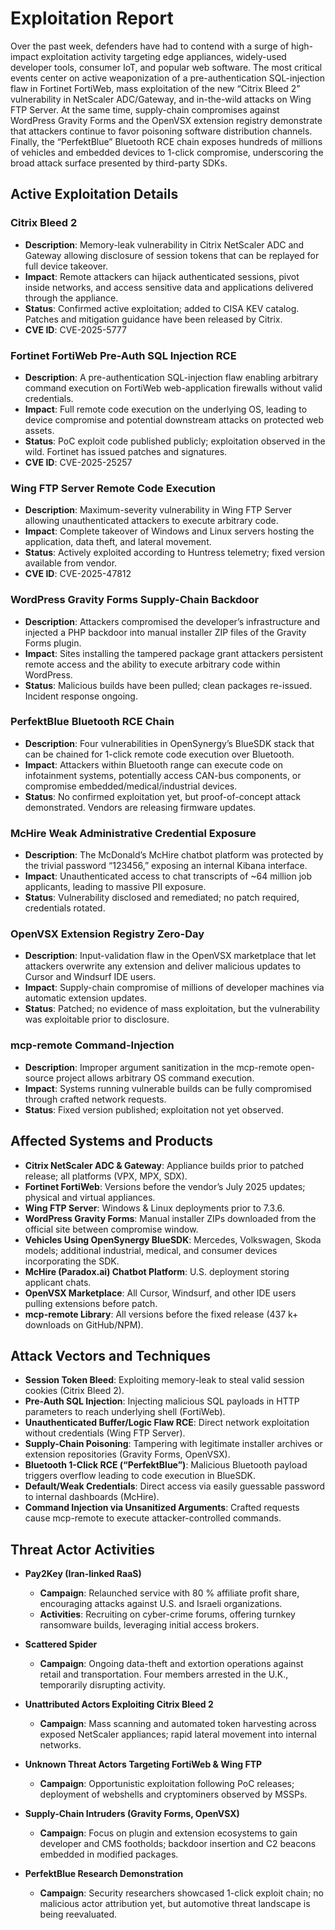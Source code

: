 # Exploitation Report

Over the past week, defenders have had to contend with a surge of high-impact exploitation activity targeting edge appliances, widely-used developer tools, consumer IoT, and popular web software. The most critical events center on active weaponization of a pre-authentication SQL-injection flaw in Fortinet FortiWeb, mass exploitation of the new “Citrix Bleed 2” vulnerability in NetScaler ADC/Gateway, and in-the-wild attacks on Wing FTP Server. At the same time, supply-chain compromises against WordPress Gravity Forms and the OpenVSX extension registry demonstrate that attackers continue to favor poisoning software distribution channels. Finally, the “PerfektBlue” Bluetooth RCE chain exposes hundreds of millions of vehicles and embedded devices to 1-click compromise, underscoring the broad attack surface presented by third-party SDKs.

## Active Exploitation Details

### Citrix Bleed 2
- **Description**: Memory-leak vulnerability in Citrix NetScaler ADC and Gateway allowing disclosure of session tokens that can be replayed for full device takeover.
- **Impact**: Remote attackers can hijack authenticated sessions, pivot inside networks, and access sensitive data and applications delivered through the appliance.
- **Status**: Confirmed active exploitation; added to CISA KEV catalog. Patches and mitigation guidance have been released by Citrix.
- **CVE ID**: CVE-2025-5777

### Fortinet FortiWeb Pre-Auth SQL Injection RCE
- **Description**: A pre-authentication SQL-injection flaw enabling arbitrary command execution on FortiWeb web-application firewalls without valid credentials.
- **Impact**: Full remote code execution on the underlying OS, leading to device compromise and potential downstream attacks on protected web assets.
- **Status**: PoC exploit code published publicly; exploitation observed in the wild. Fortinet has issued patches and signatures.
- **CVE ID**: CVE-2025-25257

### Wing FTP Server Remote Code Execution
- **Description**: Maximum-severity vulnerability in Wing FTP Server allowing unauthenticated attackers to execute arbitrary code.
- **Impact**: Complete takeover of Windows and Linux servers hosting the application, data theft, and lateral movement.
- **Status**: Actively exploited according to Huntress telemetry; fixed version available from vendor.
- **CVE ID**: CVE-2025-47812

### WordPress Gravity Forms Supply-Chain Backdoor
- **Description**: Attackers compromised the developer’s infrastructure and injected a PHP backdoor into manual installer ZIP files of the Gravity Forms plugin.
- **Impact**: Sites installing the tampered package grant attackers persistent remote access and the ability to execute arbitrary code within WordPress.
- **Status**: Malicious builds have been pulled; clean packages re-issued. Incident response ongoing.

### PerfektBlue Bluetooth RCE Chain
- **Description**: Four vulnerabilities in OpenSynergy’s BlueSDK stack that can be chained for 1-click remote code execution over Bluetooth.
- **Impact**: Attackers within Bluetooth range can execute code on infotainment systems, potentially access CAN-bus components, or compromise embedded/medical/industrial devices.
- **Status**: No confirmed exploitation yet, but proof-of-concept attack demonstrated. Vendors are releasing firmware updates.

### McHire Weak Administrative Credential Exposure
- **Description**: The McDonald’s McHire chatbot platform was protected by the trivial password “123456,” exposing an internal Kibana interface.
- **Impact**: Unauthenticated access to chat transcripts of ~64 million job applicants, leading to massive PII exposure.
- **Status**: Vulnerability disclosed and remediated; no patch required, credentials rotated.

### OpenVSX Extension Registry Zero-Day
- **Description**: Input-validation flaw in the OpenVSX marketplace that let attackers overwrite any extension and deliver malicious updates to Cursor and Windsurf IDE users.
- **Impact**: Supply-chain compromise of millions of developer machines via automatic extension updates.
- **Status**: Patched; no evidence of mass exploitation, but the vulnerability was exploitable prior to disclosure.

### mcp-remote Command-Injection
- **Description**: Improper argument sanitization in the mcp-remote open-source project allows arbitrary OS command execution.
- **Impact**: Systems running vulnerable builds can be fully compromised through crafted network requests.
- **Status**: Fixed version published; exploitation not yet observed.

## Affected Systems and Products

- **Citrix NetScaler ADC & Gateway**: Appliance builds prior to patched release; all platforms (VPX, MPX, SDX).
- **Fortinet FortiWeb**: Versions before the vendor’s July 2025 updates; physical and virtual appliances.
- **Wing FTP Server**: Windows & Linux deployments prior to 7.3.6.
- **WordPress Gravity Forms**: Manual installer ZIPs downloaded from the official site between compromise window.
- **Vehicles Using OpenSynergy BlueSDK**: Mercedes, Volkswagen, Skoda models; additional industrial, medical, and consumer devices incorporating the SDK.
- **McHire (Paradox.ai) Chatbot Platform**: U.S. deployment storing applicant chats.
- **OpenVSX Marketplace**: All Cursor, Windsurf, and other IDE users pulling extensions before patch.
- **mcp-remote Library**: All versions before the fixed release (437 k+ downloads on GitHub/NPM).

## Attack Vectors and Techniques

- **Session Token Bleed**: Exploiting memory-leak to steal valid session cookies (Citrix Bleed 2).
- **Pre-Auth SQL Injection**: Injecting malicious SQL payloads in HTTP parameters to reach underlying shell (FortiWeb).
- **Unauthenticated Buffer/Logic Flaw RCE**: Direct network exploitation without credentials (Wing FTP Server).
- **Supply-Chain Poisoning**: Tampering with legitimate installer archives or extension repositories (Gravity Forms, OpenVSX).
- **Bluetooth 1-Click RCE (“PerfektBlue”)**: Malicious Bluetooth payload triggers overflow leading to code execution in BlueSDK.
- **Default/Weak Credentials**: Direct access via easily guessable password to internal dashboards (McHire).
- **Command Injection via Unsanitized Arguments**: Crafted requests cause mcp-remote to execute attacker-controlled commands.

## Threat Actor Activities

- **Pay2Key (Iran-linked RaaS)**
  - **Campaign**: Relaunched service with 80 % affiliate profit share, encouraging attacks against U.S. and Israeli organizations.
  - **Activities**: Recruiting on cyber-crime forums, offering turnkey ransomware builds, leveraging initial access brokers.

- **Scattered Spider**
  - **Campaign**: Ongoing data-theft and extortion operations against retail and transportation. Four members arrested in the U.K., temporarily disrupting activity.

- **Unattributed Actors Exploiting Citrix Bleed 2**
  - **Campaign**: Mass scanning and automated token harvesting across exposed NetScaler appliances; rapid lateral movement into internal networks.

- **Unknown Threat Actors Targeting FortiWeb & Wing FTP**
  - **Campaign**: Opportunistic exploitation following PoC releases; deployment of webshells and cryptominers observed by MSSPs.

- **Supply-Chain Intruders (Gravity Forms, OpenVSX)**
  - **Campaign**: Focus on plugin and extension ecosystems to gain developer and CMS footholds; backdoor insertion and C2 beacons embedded in modified packages.

- **PerfektBlue Research Demonstration**
  - **Campaign**: Security researchers showcased 1-click exploit chain; no malicious actor attribution yet, but automotive threat landscape is being reevaluated.

